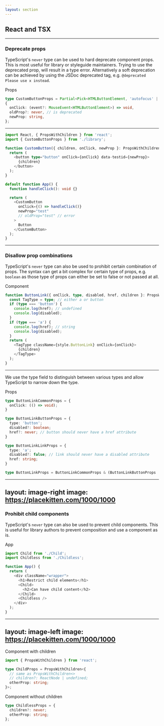 ```yaml
---
layout: section
---
```


## React and TSX

---

### Deprecate props

TypeScript's `never` type can be used to hard deprecate component props. This is most useful for library or styleguide maintainers.
Trying to use the deprecated prop, will result in a type error. Alternatively a soft deprecation can be achieved by using the JSDoc deprecated tag, e.g. `@deprecated Please use x instead`.

Props

```ts
type CustomButtonProps = Partial<Pick<HTMLButtonElement, 'autofocus' | 'ariaDisabled'>> &
{
  onClick: (event?: MouseEvent<HTMLButtonElement>) => void,
  oldProp?: never, // is deprecated
  newProp: string,
};
```

---

```ts
import React, { PropsWithChildren } from 'react';
import { CustomButtonProps } from './library';

function CustomButton({ children, onClick, newProp }: PropsWithChildren<CustomButtonProps>) {
  return (
    <button type="button" onClick={onClick} data-testid={newProp}>
      {children}
    </button>
  );
}

default function App() {
  function handleClick(): void {}

  return (
    <CustomButton
      onClick={() => handleClick()}
      newProp="test"
      // oldProp="test" // error
    >
      Button
    </CustomButton>
  );
}
```

---

### Disallow prop combinations

TypeScript's `never` type can also be used to prohibit certain combination of props.
The syntax can get a bit complex for certain type of props, e.g. `boolean` as those type of props can either be set to false or not passed at all.

Component

```ts
function ButtonLink({ onClick, type, disabled, href, children }: PropsWithChildren<ButtonLinkProps>) {
  const TagType = type; // either a or button
  if (type === 'button') {
    console.log(href); // undefined
    console.log(disabled);
  }
  if (type === 'a') {
    console.log(href); // string
    console.log(disabled);
  }
  return (
    <TagType className={style.ButtonLink} onClick={onClick}>
      {children}
    </TagType>
  );
}
```

---

We use the type field to distinguish between various types and allow TypeScript to narrow down the type.

Props

```ts
type ButtonLinkCommonProps = {
  onClick: (() => void);
}

type ButtonLinkButtonProps = {
  type: 'button';
  disabled?: boolean;
  href?: never; // button should never have a href attribute
}

type ButtonLinkLinkProps = {
  type: 'a';
  disabled?: false; // link should never have a disabled attribute
  href: string;
}

type ButtonLinkProps = ButtonLinkCommonProps & (ButtonLinkButtonProps | ButtonLinkLinkProps);
```

---
layout: image-right
image: https://placekitten.com/1000/1000
---

### Prohibit child components

TypeScript's `never` type can also be used to prevent child components. This is useful for library authors to prevent composition and use a component as is.

App

```ts
import Child from './Child';
import Childless from './Childless';

function App() {
  return (
    <div className="wrapper">
      <h1>Restrict child elements</h1>
      <Child>
        <h2>Can have child content</h2>
      </Child>
      <Childless />
    </div>
  );
}
```

---
layout: image-left
image: https://placekitten.com/1000/1000
---

Component with children

```ts
import { PropsWithChildren } from 'react';

type ChildProps = PropsWithChildren<{
  // same as PropsWithChildren<>
  // children?: ReactNode | undefined;
  otherProp: string;
}>;
```

Component without children

```ts
type ChildlessProps = {
  children?: never;
  otherProp: string;
};
```
